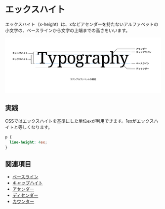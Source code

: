 # エックスハイト

エックスハイト（x-height）は、xなどアセンダーを持たないアルファベットの小文字の、ベースラインから文字の上端までの高さをいいます。

![ラテンアルファベットの構造](../images/x-height.png)

## 実践

CSSではエックスハイトを基準にした単位`ex`が利用できます。1exがエックスハイトと等しくなります。

```css
p {
  line-height: 4ex;
}
```

## 関連項目

- [ベースライン](./baseline.md)
- [キャップハイト](./cap-height.md)
- [アセンダー](./ascender.md)
- [ディセンダー](./descender.md)
- [カウンター](./counter.md)
